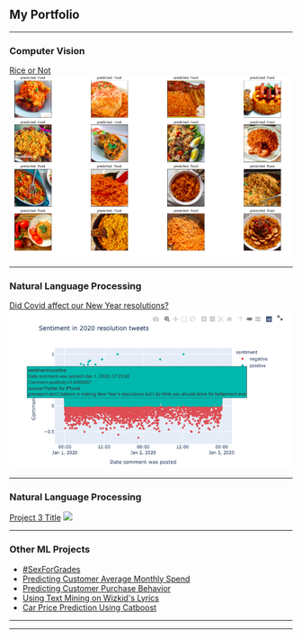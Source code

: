 ## My Portfolio

---

### Computer Vision

[Rice or Not ](https://github.com/SSInimgba/Computer_Vision/blob/master/RiceorNotRice.ipynb)
<img src="images/rice_or_not.png?raw=true"/>

---

### Natural Language Processing

[Did Covid affect our New Year resolutions?](https://pure-fjord-39044.herokuapp.com/) 
<img src="images/covid_and_resolutions.png?raw=true"/>

---

### Natural Language Processing

[Project 3 Title](http://example.com/)
<img src="images/dummy_thumbnail.jpg?raw=true"/>

---

### Other ML Projects

- [#SexForGrades](http://example.com/)
- [Predicting Customer Average Monthly Spend](http://example.com/)
- [Predicting Customer Purchase Behavior](http://example.com/)
- [Using Text Mining on Wizkid's Lyrics](http://example.com/)
- [Car Price Prediction Using Catboost](http://example.com/)

---




---
